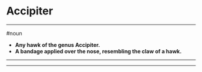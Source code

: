 # Accipiter
---
#noun
- **Any hawk of the genus Accipiter.**
- **A bandage applied over the nose, resembling the claw of a hawk.**
---
---
